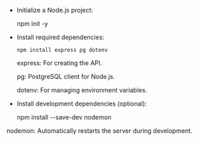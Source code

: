 - Initialize a Node.js project:

    npm init -y

- Install required dependencies:

      npm install express pg dotenv
  
  express: For creating the API.
  
  pg: PostgreSQL client for Node.js.

  dotenv: For managing environment variables.

- Install development dependencies (optional):
    
    npm install --save-dev nodemon
 
 nodemon: Automatically restarts the server during development.




